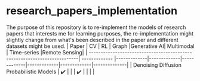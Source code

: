 # research_papers_implementation

The purpose of this repository is to re-implement the models of research papers that interests me for learning purposes, the re-implementation might slightly change from what's been described in the paper and different datasets might be used.
| Paper                                                                    | CV            | RL          | Graph       |Generative AI| Multimodal  | Time-series |Remote Sensing|
| -------------------------------------------------------------------------| ------------- |-------------|-------------|-------------|-------------|-------------|--------------|
|  Denoising Diffusion Probabilistic Models                                | :heavy_check_mark:             |             |             | :heavy_check_mark:            |             |             |              |
